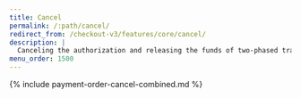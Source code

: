 ```yaml
---
title: Cancel
permalink: /:path/cancel/
redirect_from: /checkout-v3/features/core/cancel/
description: |
  Canceling the authorization and releasing the funds of two-phased transactions.
menu_order: 1500
---
```


{% include payment-order-cancel-combined.md %}
